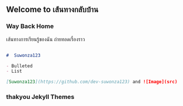 ## Welcome to เส้นทางกลับบ้าน 

### Way Back Home

เส้นทางการเรียนรู้ของฉัน ถ่ายทอดเรื่องราว

```markdown

#  Suwonza123

- Bulleted
- List

[Suwonza123](https://github.com/dev-suwonza123) and ![Image](src)
```

### thakyou Jekyll Themes
